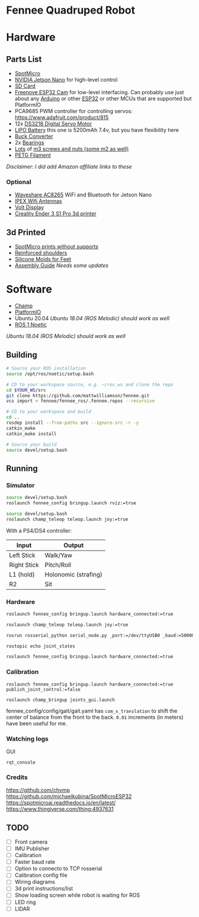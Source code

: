 # Fennee Quadruped Robot

# Hardware

## Parts List

- [SpotMicro](https://spotmicroai.readthedocs.io/en/latest/)
- [NVIDIA Jetson Nano](https://www.amazon.com/NVIDIA-Jetson-Nano-Developer-945-13450-0000-100/dp/B084DSDDLT/ref=sr_1_3?crid=K3EEP2QYGRKR&keywords=NVIDIA+Jetson+Nano&qid=1681300762&s=electronics&sprefix=nvidia+jetson+nano%252Celectronics%252C161&sr=1-3&ufe=app_do%253Aamzn1.fos.f5122f16-c3e8-4386-bf32-63e904010ad0&_encoding=UTF8&tag=aimatt02-20&linkCode=ur2&linkId=7d3968aff925cd432b2f563af53e1284&camp=1789&creative=9325) for high-level control
- [SD Card](https://www.amazon.com/dp/B07FCMBLV6?psc=1&ref=ppx_yo2ov_dt_b_product_details&_encoding=UTF8&tag=aimatt02-20&linkCode=ur2&linkId=d9ee3513e15091796e6be4dad591e27c&camp=1789&creative=9325)
- [Freenove ESP32 Cam](https://www.amazon.com/Freenove-ESP32-WROVER-Bluetooth-Compatible-Tutorials/dp/B09BC5CNHM?&_encoding=UTF8&tag=aimatt02-20&linkCode=ur2&linkId=ae7b14c22685cad2407abdaab565e8d2&camp=1789&creative=9325) for low-level interfacing. Can probably use just about any [Arduino](https://www.amazon.com/gp/search?ie=UTF8&tag=aimatt02-20&linkCode=ur2&linkId=e289d4057da769f17dc1e7b3221a4050&camp=1789&creative=9325&index=electronics&keywords=Arduino) or other [ESP32](https://www.amazon.com/gp/search?ie=UTF8&tag=aimatt02-20&linkCode=ur2&linkId=2d1d81042a386509499b0f72ca5084ee&camp=1789&creative=9325&index=electronics&keywords=ESP32) or other MCUs that are supported but PlatformIO
- PCA9685 PWM controller for controlling servos: https://www.adafruit.com/product/815
- 12x [DS3218 Digital Servo Motor](https://www.amazon.com/gp/product/B07WYQ9P3F/ref=ppx_yo_dt_b_search_asin_title?ie=UTF8&psc=1&_encoding=UTF8&tag=aimatt02-20&linkCode=ur2&linkId=aac388a45ead7e4239ba14d217c2a3e6&camp=1789&creative=9325)
- [LiPO Battery](https://www.amazon.com/dp/B086D71TZC?psc=1&ref=ppx_yo2ov_dt_b_product_details&_encoding=UTF8&tag=aimatt02-20&linkCode=ur2&linkId=2e59462443f181c82c3a7a22fd7b1b8c&camp=1789&creative=9325) this one is 5200mAh 7.4v, but you have flexibility here
- [Buck Converter](https://www.amazon.com/dp/B07Y7YB14L?psc=1&ref=ppx_yo2ov_dt_b_product_details&_encoding=UTF8&tag=aimatt02-20&linkCode=ur2&linkId=9f2c21c8d2dcc244b0d85624aa2fc704&camp=1789&creative=9325)
- 2x [Bearings](https://www.amazon.com/dp/B07JHKKGKT?psc=1&ref=ppx_yo2ov_dt_b_product_details&_encoding=UTF8&tag=aimatt02-20&linkCode=ur2&linkId=92a49fcb0e2082979097c1ca9db1d71c&camp=1789&creative=9325)
- [Lots](https://www.amazon.com/dp/B015A30R1I?psc=1&ref=ppx_yo2ov_dt_b_product_details&_encoding=UTF8&tag=aimatt02-20&linkCode=ur2&linkId=4594994ca7d27816592dd19072e0148a&camp=1789&creative=9325) of [m3 screws and nuts (some m2 as well)](https://www.amazon.com/dp/B08JCKH31Q?psc=1&ref=ppx_yo2ov_dt_b_product_details&_encoding=UTF8&tag=aimatt02-20&linkCode=ur2&linkId=85b1b003df00aa2316b49650ea373ecb&camp=1789&creative=9325)
- [PETG Filament](https://www.amazon.com/dp/B08JCKH31Q?psc=1&ref=ppx_yo2ov_dt_b_product_details&_encoding=UTF8&tag=aimatt02-20&linkCode=ur2&linkId=85b1b003df00aa2316b49650ea373ecb&camp=1789&creative=9325)

*Disclaimer: I did add Amazon affiliate links to these*

### Optional

- [Waveshare AC8265](https://www.amazon.com/dp/B07SGDRG34?psc=1&ref=ppx_yo2ov_dt_b_product_details&_encoding=UTF8&tag=aimatt02-20&linkCode=ur2&linkId=5afefd950c9ea730d13b46f8e915f168&camp=1789&creative=9325) WiFi and Bluetooth for Jetson Nano
- [IPEX Wifi Antennas](https://www.amazon.com/Antenna-2-4GHz-Internal-Laptop-Wireless/dp/B08XN6WMXJ/ref=sr_1_3?crid=141NMPSVVCSRX&keywords=IPEX%252Bantenna%252B5ghz&qid=1681301616&s=electronics&sprefix=ipex%252Bantenna%252B5ghz%252Celectronics%252C103&sr=1-3&th=1&_encoding=UTF8&tag=aimatt02-20&linkCode=ur2&linkId=b760f9104679d63096c3b43a57f38a0c&camp=1789&creative=9325)
- [Volt Display](https://www.amazon.com/dp/B0761MG9NS?psc=1&ref=ppx_yo2ov_dt_b_product_details&_encoding=UTF8&tag=aimatt02-20&linkCode=ur2&linkId=fa09f95b7c494d9456b38b2fabb7f38a&camp=1789&creative=9325)
- [Creality Ender 3 S1 Pro 3d printer](https://www.amazon.com/3D-High-Temperature-Removable-Touchscreen-Languages/dp/B09TKCY9HY/ref=sr_1_3?camp=1789&creative=9325&keywords=Creality+Ender+3+S1+Pro&linkCode=ur2&linkId=6745c52615b49225b7af7e0865687db1&qid=1681302453&sr=8-3&ufe=app_do%253Aamzn1.fos.c3015c4a-46bb-44b9-81a4-dc28e6d374b3&_encoding=UTF8&tag=aimatt02-20&linkCode=ur2&linkId=8694ab1cb75ba1d75b8df1cbfc0ca5be&camp=1789&creative=9325)

## 3d Printed

- [SpotMicro prints without supports](https://www.thingiverse.com/thing:4559827)
- [Reinforced shoulders](https://www.thingiverse.com/thing:4937631)
- [Silicone Molds for Feet](https://github.com/mattwilliamson/SpotMicroESP32/tree/master/parts/SpotMicroESP32_parts_v1_0_0/mods/silicone_foot_mould/Moule_part1.stl)
- [Assembly Guide](https://github.com/mattwilliamson/SpotMicroESP32/tree/master/assembly) *Needs some updates*

# Software

- [Champ](https://github.com/chvmp/champ)
- [PlatformIO](https://platformio.org/)
- Ubuntu 20.04 _Ubuntu 18.04 (ROS Melodic) should work as well_
- [ROS 1 Noetic](http://wiki.ros.org/noetic/Installation/Ubuntu)

_Ubuntu 18.04 (ROS Melodic) should work as well_

## Building

```sh
# Source your ROS installation
source /opt/ros/noetic/setup.bash

# CD to your workspace source, e.g. ~/ros_ws and clone the repo
cd $YOUR_WS/src
git clone https://github.com/mattwilliamson/fennee.git
vcs import < fennee/fennee_ros/.fennee.repos --recursive

# CD to your workspace and build
cd ..
rosdep install --from-paths src --ignore-src -r -y
catkin_make
catkin_make install

# Source your build
source devel/setup.bash
```

## Running

### Simulator

```sh
source devel/setup.bash
roslaunch fennee_config bringup.launch rviz:=true
```

```sh
source devel/setup.bash
roslaunch champ_teleop teleop.launch joy:=true
```

With a PS4/DS4 controller:

| Input       | Output               |
| ----------- | -------------------- |
| Left Stick  | Walk/Yaw             |
| Right Stick | Pitch/Roll           |
| L1 (hold)   | Holonomic (strafing) |
| R2          | Sit                  |

### Hardware

```sh
roslaunch fennee_config bringup.launch hardware_connected:=true

roslaunch champ_teleop teleop.launch joy:=true

rosrun rosserial_python serial_node.py _port:=/dev/ttyUSB0 _baud:=500000

rostopic echo joint_states
```

```sh
roslaunch fennee_config bringup.launch hardware_connected:=true
```

### Calibration

```
roslaunch fennee_config bringup.launch hardware_connected:=true publish_joint_control:=false
```

```
roslaunch champ_bringup joints_gui.launch
```

fennee_config/config/gait/gait.yaml has `com_x_translation` to shift the center of balance from the front to the back. 
`0.01` increments (in meters) have been useful for me.

### Watching logs

GUI

```
rqt_console
```

### Credits
https://github.com/chvmp
https://github.com/michaelkubina/SpotMicroESP32
https://spotmicroai.readthedocs.io/en/latest/
https://www.thingiverse.com/thing:4937631

## TODO

- [ ] Front camera
- [ ] IMU Publisher
- [ ] Calibration
- [ ] Faster baud rate
- [ ] Option to connecto to TCP rosserial
- [ ] Calibration config file
- [ ] Wiring diagrams
- [ ] 3d print instructions/list
- [ ] Show loading screen while robot is waiting for ROS
- [ ] LED ring
- [ ] LIDAR
